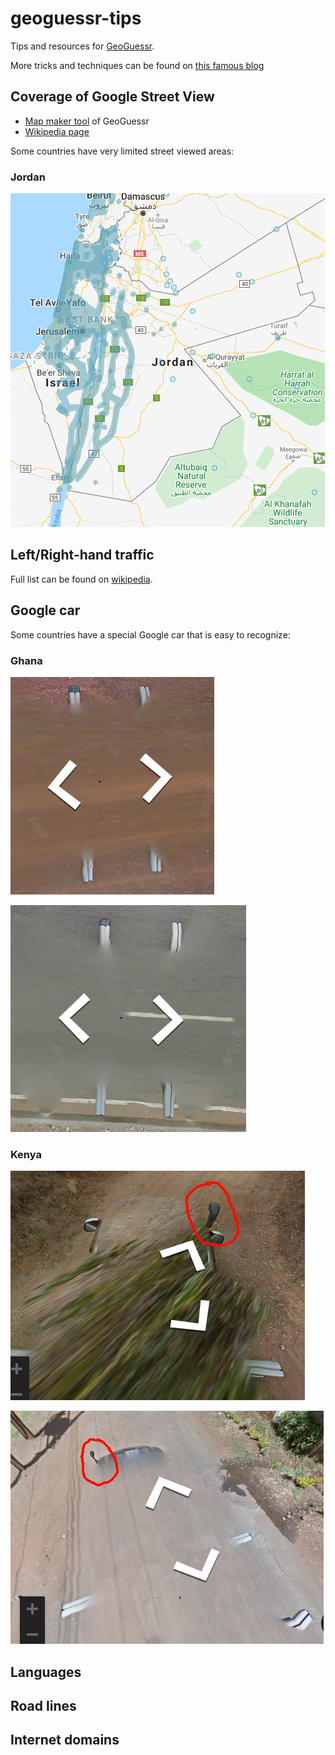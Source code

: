 # geoguessr-tips

Tips and resources for [GeoGuessr](https://www.geoguessr.com/).

More tricks and techniques can be found on [this famous blog](https://somerandomstuff1.wordpress.com/2019/02/08/geoguessr-the-top-tips-tricks-and-techniques/)

## Coverage of Google Street View 

  - [Map maker tool](https://www.geoguessr.com/map-maker) of GeoGuessr
  - [Wikipedia page](https://en.wikipedia.org/wiki/Coverage_of_Google_Street_View)

Some countries have very limited street viewed areas:

### Jordan

![street-view-jordan](resources/img/street-view-jordan-01.png)


## Left/Right-hand traffic

Full list can be found on [wikipedia](https://en.wikipedia.org/wiki/Left-_and_right-hand_traffic).

## Google car

Some countries have a special Google car that is easy to recognize:

### Ghana

![ghana black tape](resources/img/google-car-ghana-01.png)

![ghana black tape](resources/img/google-car-ghana-02.png)


### Kenya

![kenya google car](resources/img/google-car-kenya-01.png)

![kenya google car](resources/img/google-car-kenya-02.png)

## Languages

## Road lines

## Internet domains